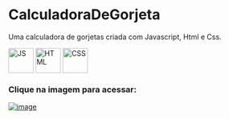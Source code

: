 # CalculadoraDeGorjeta

Uma calculadora de gorjetas criada com Javascript, Html e Css.

<div style="display:inline_block" >
  
  <img align="center" alt="JS" src="https://upload.wikimedia.org/wikipedia/commons/3/3b/Javascript_Logo.png" style="height:50px; width:auto" target="_blank">
  <img align="center" alt="HTML" src="https://cdn-icons-png.flaticon.com/512/1051/1051277.png?w=360" style="height:50px; width:auto" target="_blank">
  <img align="center" alt="CSS" src="https://upload.wikimedia.org/wikipedia/commons/thumb/6/62/CSS3_logo.svg/800px-CSS3_logo.svg.png" style="height:50px; width:auto" target="_blank">
  
### Clique na imagem para acessar:
  
  [![image](https://user-images.githubusercontent.com/61170444/192159082-999c9e34-66fb-46b3-a614-b501763520f1.png)
](https://caioassis-dev.github.io/CalculadoraDeGorjeta/)
